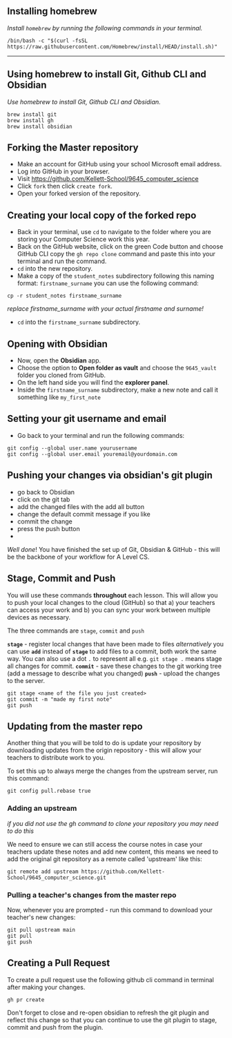 
## Installing homebrew
*Install `homebrew` by running the following commands in your terminal.*

``` shell
/bin/bash -c "$(curl -fsSL https://raw.githubusercontent.com/Homebrew/install/HEAD/install.sh)"
```

---
## Using homebrew to install Git, Github CLI and Obsidian
*Use homebrew to install Git, Github CLI and Obsidian.*

``` shell
brew install git
brew install gh
brew install obsidian
```

## Forking the Master repository
- Make an account for GitHub using your school Microsoft email address.
- Log into GitHub in your browser.
- Visit https://github.com/Kellett-School/9645_computer_science
- Click `fork` then click `create fork`.
- Open your forked version of the repository.

## Creating your local copy of the forked repo
- Back in your terminal, use `cd` to navigate to the folder where you are storing your Computer Science work this year.
- Back on the GitHub website, click on the green Code button and choose GitHub CLI copy the `gh repo clone` command and paste this into your terminal and run the command.
- `cd` into the new repository.
- Make a copy of the `student_notes` subdirectory following this naming format: `firstname_surname` you can use the following command:
``` shell
cp -r student_notes firstname_surname
```
*replace firstname_surname with your actual firstname and surname!*

- `cd` into the `firstname_surname` subdirectory.

## Opening with Obsidian
- Now, open the **Obsidian** app.
- Choose the option to **Open folder as vault** and choose the `9645_vault` folder you cloned from GitHub.
- On the left hand side you will find the **explorer panel**.
- Inside the `firstname_surname` subdirectory, make a new note and call it something like `my_first_note`

## Setting your git username and email
- Go back to your terminal and run the following commands:

``` shell
git config --global user.name yourusername
git config --global user.email youremail@yourdomain.com
```

## Pushing your changes via obsidian's git plugin
- go back to Obsidian
- click on the git tab
- add the changed files with the add all button
- change the default commit message if you like
- commit the change
- press the push button
- 
*Well done*! You have finished the set up of Git, Obsidian & GitHub - this will be the backbone of your workflow for A Level CS.


## Stage, Commit and Push
You will use these commands **throughout** each lesson. This will allow you to push your local changes to the cloud (GitHub) so that a) your teachers can access your work and b) you can sync your work between multiple devices as necessary.

The three commands are `stage`, `commit` and `push`

**`stage`** - register local changes that have been made to files
*alternatively* you can use **`add`** instead of **`stage`** to add files to a commit, both work the same way. You can also use a dot `.` to represent all e.g. `git stage .` means stage all changes for commit.
**`commit`** - save these changes to the git working tree (add a message to describe what you changed)
**`push`** - upload the changes to the server.

``` shell
git stage <name of the file you just created>
git commit -m "made my first note"
git push
```

## Updating from the master repo

Another thing that you will be told to do is update your repository by downloading updates from the origin repository - this will allow your teachers to distribute work to you.

To set this up to always merge the changes from the upstream server, run this command:

``` shell
git config pull.rebase true
```

### Adding an upstream
*if you did not use the gh command to clone your repository you may need to do this*

We need to ensure we can still access the course notes in case your teachers update these notes and add new content, this means we need to add the original git repository as a remote called 'upstream' like this:

``` shell
git remote add upstream https://github.com/Kellett-School/9645_computer_science.git
```

### Pulling a teacher's changes from the master repo
Now, whenever you are prompted - run this command to download your teacher's new changes:

``` shell
git pull upstream main 
git pull
git push
```

## Creating a Pull Request
To create a pull request use the following github cli command in terminal after making your changes.

``` shell
gh pr create
```

Don't forget to close and re-open obsidian to refresh the git plugin and reflect this change so that you can continue to use the git plugin to stage, commit and push from the plugin.
